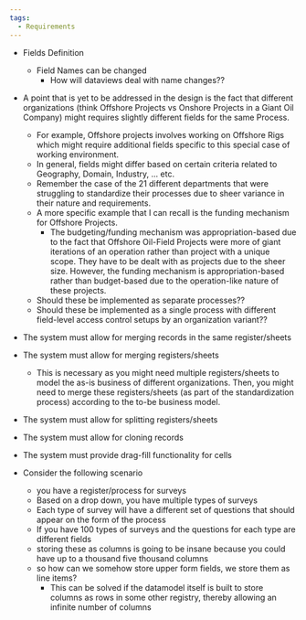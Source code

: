 ```yaml
---
tags:
  - Requirements
---
```

- Fields Definition
	- Field Names can be changed
		- How will dataviews deal with name changes??



- A point that is yet to be addressed in the design is the fact that different organizations (think Offshore Projects vs Onshore Projects in a Giant Oil Company) might requires slightly different fields for the same Process.
	- For example, Offshore projects involves working on Offshore Rigs which might require additional fields specific to this special case of working environment.
	- In general, fields might differ based on certain criteria related to Geography, Domain, Industry, ... etc.
	- Remember the case of the 21 different departments that were struggling to standardize their processes due to sheer variance in their nature and requirements.
	- A more specific example that I can recall is the funding mechanism for Offshore Projects.
		- The budgeting/funding mechanism was appropriation-based due to the fact that Offshore Oil-Field Projects were more of giant iterations of an operation rather than project with a unique scope. They have to be dealt with as projects due to the sheer size. However, the funding mechanism is appropriation-based rather than budget-based due to the operation-like nature of these projects.
	- Should these be implemented as separate processes??
	- Should these be implemented as a single process with different field-level access control setups by an organization variant??



- The system must allow for merging records in the same register/sheets
- The system must allow for merging registers/sheets
	- This is necessary as you might need multiple registers/sheets to model the as-is business of different organizations. Then, you might need to merge these registers/sheets (as part of the standardization process) according to the to-be business model.

- The system must allow for splitting registers/sheets

- The system must allow for cloning records
- The system must provide drag-fill functionality for cells




- Consider the following scenario
	- you have a register/process for surveys
	- Based on a drop down, you have multiple types of surveys
	- Each type of survey will have a different set of questions that should appear on the form of the process
	- If you have 100 types of surveys and the questions for each type are different fields
	- storing these as columns is going to be insane because you could have up to a thousand five thousand columns
	- so how can we somehow store upper form fields, we store them as line items?
		- This can be solved if the datamodel itself is built to store columns as rows in some other registry, thereby allowing an infinite number of columns
